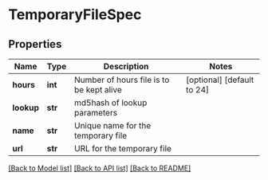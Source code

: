 # TemporaryFileSpec

## Properties
Name | Type | Description | Notes
------------ | ------------- | ------------- | -------------
**hours** | **int** | Number of hours file is to be kept alive | [optional] [default to 24]
**lookup** | **str** | md5hash of lookup parameters | 
**name** | **str** | Unique name for the temporary file | 
**url** | **str** | URL for the temporary file | 

[[Back to Model list]](../README.md#documentation-for-models) [[Back to API list]](../README.md#documentation-for-api-endpoints) [[Back to README]](../README.md)


